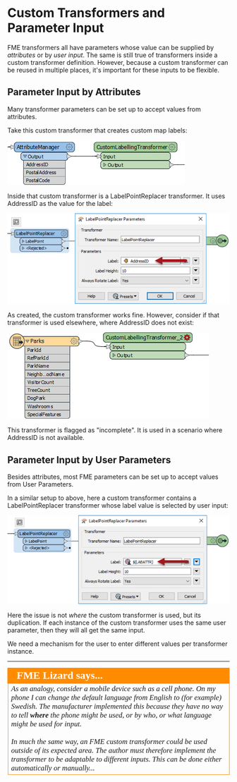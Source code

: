 # Custom Transformers and Parameter Input

FME transformers all have parameters whose value can be supplied by *attributes* or by *user input*. The same is still true of transformers inside a custom transformer definition. However, because a custom transformer can be reused in multiple places, it's important for these inputs to be flexible.


## Parameter Input by Attributes ##

Many transformer parameters can be set up to accept values from attributes. 

Take this custom transformer that creates custom map labels:

![](./Images/Img5.020.CustomTransformerAttrUsedByCT.png)

Inside that custom transformer is a LabelPointReplacer transformer. It uses AddressID as the value for the label:

![](./Images/Img5.021.CustomTransformerAttrUsedInCT.png)

As created, the custom transformer works fine. However, consider if that transformer is used elsewhere, where AddressID does not exist:

![](./Images/Img5.022.TransformerUsedWithInvalidAttr.png)

This transformer is flagged as "incomplete". It is used in a scenario where AddressID is not available. 


## Parameter Input by User Parameters ##

Besides attributes, most FME parameters can be set up to accept values from User Parameters. 

In a similar setup to above, here a custom transformer contains a LabelPointReplacer transformer whose label value is selected by user input:

![](./Images/Img5.023.TransformerWithUserParameter.png)

Here the issue is not *where* the custom transformer is used, but its duplication. If each instance of the custom transformer uses the same user parameter, then they will all get the same input. 

We need a mechanism for the user to enter different values per transformer instance.

---

<!--Person X Says Section-->

<table style="border-spacing: 0px">
<tr>
<td style="vertical-align:middle;background-color:darkorange;border: 2px solid darkorange">
<i class="fa fa-quote-left fa-lg fa-pull-left fa-fw" style="color:white;padding-right: 12px;vertical-align:text-top"></i>
<span style="color:white;font-size:x-large;font-weight: bold;font-family:serif">FME Lizard says...</span>
</td>
</tr>

<tr>
<td style="border: 1px solid darkorange">
<span style="font-family:serif; font-style:italic; font-size:larger">
As an analogy, consider a mobile device such as a cell phone. On my phone I can change the default language from English to (for example) Swedish. The manufacturer implemented this because they have no way to tell <strong>where</strong> the phone might be used, or by who, or what language might be used for input. 
<br><br>In much the same way, an FME custom transformer could be used outside of its expected area. The author must therefore implement the transformer to be adaptable to different inputs. This can be done either automatically or manually...
</span>
</td>
</tr>
</table>
 